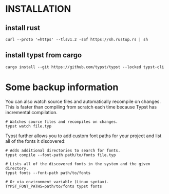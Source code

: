 # INSTALLATION

## install rust
```shell
curl --proto '=https' --tlsv1.2 -sSf https://sh.rustup.rs | sh
```


## install typst from cargo
```shell
cargo install --git https://github.com/typst/typst --locked typst-cli
```


# Some backup information
You can also watch source files and automatically recompile on changes. This is faster than compiling from scratch each time because Typst has incremental compilation.

```shell
# Watches source files and recompiles on changes.
typst watch file.typ
```

Typst further allows you to add custom font paths for your project and list all of the fonts it discovered:

```shell
# Adds additional directories to search for fonts.
typst compile --font-path path/to/fonts file.typ

# Lists all of the discovered fonts in the system and the given directory.
typst fonts --font-path path/to/fonts

# Or via environment variable (Linux syntax).
TYPST_FONT_PATHS=path/to/fonts typst fonts
```
